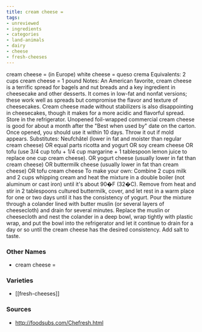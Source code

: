 ```yaml
---
title: cream cheese =
tags:
- unreviewed
- ingredients
- categories
- land-animals
- dairy
- cheese
- fresh-cheeses
---
```

cream cheese = (in Europe) white cheese = queso crema Equivalents: 2 cups cream cheese = 1 pound Notes: An American favorite, cream cheese is a terrific spread for bagels and nut breads and a key ingredient in cheesecake and other desserts. It comes in low-fat and nonfat versions; these work well as spreads but compromise the flavor and texture of cheesecakes. Cream cheese made without stabilizers is also disappointing in cheesecakes, though it makes for a more acidic and flavorful spread. Store in the refrigerator. Unopened foil-wrapped commercial cream cheese is good for about a month after the "Best when used by" date on the carton. Once opened, you should use it within 10 days. Throw it out if mold appears. Substitutes: Neufchâtel (lower in fat and moister than regular cream cheese) OR equal parts ricotta and yogurt OR soy cream cheese OR tofu (use 3/4 cup tofu + 1/4 cup margarine + 1 tablespoon lemon juice to replace one cup cream cheese). OR yogurt cheese (usually lower in fat than cream cheese) OR buttermilk cheese (usually lower in fat than cream cheese) OR tofu cream cheese To make your own: Combine 2 cups milk and 2 cups whipping cream and heat the mixture in a double boiler (not aluminum or cast iron) until it's about 90�F (32�C). Remove from heat and stir in 2 tablespoons cultured buttermilk, cover, and let rest in a warm place for one or two days until it has the consistency of yogurt. Pour the mixture through a colander lined with butter muslin (or several layers of cheesecloth) and drain for several minutes. Replace the muslin or cheesecloth and nest the colander in a deep bowl, wrap tightly with plastic wrap, and put the bowl into the refrigerator and let it continue to drain for a day or so until the cream cheese has the desired consistency. Add salt to taste.

### Other Names

* cream cheese =

### Varieties

* [[fresh-cheeses]]

### Sources
* http://foodsubs.com/Chefresh.html
